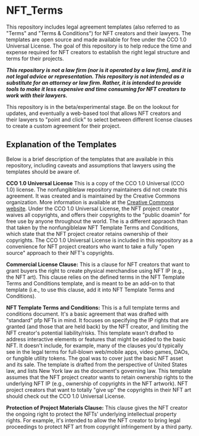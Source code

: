 # NFT_Terms
This repository includes legal agreement templates (also referred to as "Terms" and "Terms & Conditions") for NFT creators and their lawyers. The templates are open source and made available for free under the CCO 1.0 Universal License. The goal of this repository is to help reduce the time and expense required for NFT creators to establish the right legal structure and terms for their projects.

***This repository is not a law firm (nor is it operated by a law firm), and it is not legal advice or representation.  This repository is not intended as a substitute for an attorney or law firm.  Rather, it is intended to provide tools to make it less expensive and time consuming for NFT creators to work with their lawyers.***  

This repository is in the beta/experimental stage.  Be on the lookout for updates, and eventually a web-based tool that allows NFT creators and their lawyers to "point and click" to select between different license clauses to create a custom agreement for their project.

## Explanation of the Templates
Below is a brief description of the templates that are available in this repository, including caveats and assumptions that lawyers using the templates should be aware of.

**CCO 1.0 Universal License** This is a copy of the CCO 1.0 Universal (CCO 1.0) license.  The nonfungiblelaw repository maintainers did not create this agreement.  It was created and is maintained by the Creative Commons organization.  More information is available at the [Creative Commons website](https://creativecommons.org/publicdomain/zero/1.0/).  Under the CCO 1.0 Universal License, the NFT project creator waives all copyrights, and offers their copyrights to the "public doamin" for free use by anyone throughout the world.  The is a different appraoch than that taken by the nonfungiblelaw NFT Template Terms and Conditions, which state that the NFT project creator retains ownership of their copyrights.  The CCO 1.0 Universal License is included in this repository as a convenience for NFT project creators who want to take a fully "open source" approach to their NFT's copyrights.  

**Commercial License Clause:** This is a clause for NFT creators that want to grant buyers the right to create physical merchandise using NFT IP (e.g., the NFT art).  This clause relies on the defined terms in the NFT Template Terms and Conditions template, and is meant to be an add-on to that template (i.e., to use this clause, add it into NFT Template Terms and Conditions).

**NFT Template Terms and Conditions:**  This is a full template terms and conditions document.  It's a basic agreement that was drafted with "standard" pfp NFTs in mind. It focuses on specifying the IP rights that are granted (and those that are held back) by the NFT creator, and limiting the NFT creator's potential liability/risks. This template wasn't drafted to address interactive elements or features that might be added to the basic NFT.  It doesn't include, for example, many of the clauses you'd typically see in the legal terms for full-blown web/mobile apps, video games, DAOs, or fungible utility tokens.  The goal was to cover just the basic NFT asset and its sale. The template is drafted from the perspective of United States law, and lists New York law as the document's governing law.  This template assumes that the NFT project creator wants to retain ownership rights to the underlying NFT IP (e.g., ownership of copyrights in the NFT artwork).  NFT project creators that want to totally "give up" the copyrights in their NFT art should check out the CCO 1.0 Universal License.   

**Protection of Project Materials Clause:**  This clause gives the NFT creator the ongoing right to protect the NFTs' underlying intellectual property rights. For example, it's intended to allow the NFT creator to bring legal proceedings to protect NFT art from copyright infringement by a third party. 
